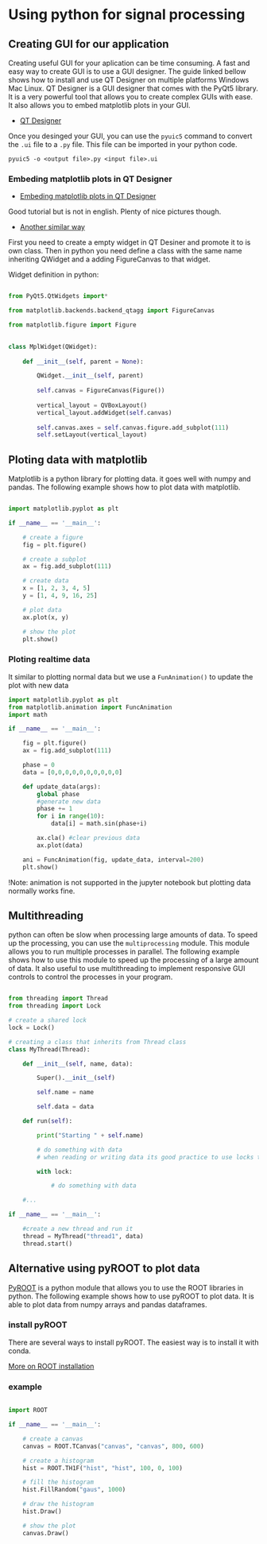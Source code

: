 # Using python for signal processing


## Creating GUI for our application

Creating useful GUI for your aplication can be time consuming. A fast and easy way to create GUI is to use a GUI designer. The guide linked bellow shows how to install and use QT Designer on multiple platforms Windows Mac Linux. QT Designer is a GUI designer that comes with the PyQt5 library. It is a very powerful tool that allows you to create complex GUIs with ease. It also allows you to embed matplotlib plots in your GUI.

- [QT Designer](https://realpython.com/qt-designer-python/#getting-started-with-qt-designer)

Once you desinged your GUI, you can use the `pyuic5` command to convert the `.ui` file to a `.py` file. This file can be imported in your python code.

```pyuic5 -o <output file>.py <input file>.ui```

### Embeding matplotlib plots in QT Designer

- [Embeding matplotlib plots in QT Designer](https://matplotlib.org/stable/gallery/user_interfaces/embedding_in_qt_sgskip.html)

Good tutorial but is not in english. Plenty of nice pictures though.
- [Another similar way](https://yapayzekalabs.blogspot.com/2018/11/pyqt5-gui-qt-designer-matplotlib.html)

First you need to create a empty widget in QT Desiner and promote it to is own class. Then in python you need define a class with the same name inheriting QWidget and a adding FigureCanvas to that widget.

Widget definition in python:

```python

from PyQt5.QtWidgets import*

from matplotlib.backends.backend_qtagg import FigureCanvas

from matplotlib.figure import Figure

    
class MplWidget(QWidget):
    
    def __init__(self, parent = None):

        QWidget.__init__(self, parent)
        
        self.canvas = FigureCanvas(Figure())
        
        vertical_layout = QVBoxLayout()
        vertical_layout.addWidget(self.canvas)
        
        self.canvas.axes = self.canvas.figure.add_subplot(111)
        self.setLayout(vertical_layout)

```

## Ploting data with matplotlib

Matplotlib is a python library for plotting data. it goes well with numpy and pandas. The following example shows how to plot data with matplotlib.

```python

import matplotlib.pyplot as plt

if __name__ == '__main__':

    # create a figure
    fig = plt.figure()

    # create a subplot
    ax = fig.add_subplot(111)

    # create data
    x = [1, 2, 3, 4, 5]
    y = [1, 4, 9, 16, 25]

    # plot data
    ax.plot(x, y)

    # show the plot
    plt.show()

```
### Ploting realtime data

It similar to plotting normal data but we use a `FunAnimation()` to update the plot with new data

```python
import matplotlib.pyplot as plt
from matplotlib.animation import FuncAnimation
import math

if __name__ == '__main__':

    fig = plt.figure()
    ax = fig.add_subplot(111)

    phase = 0
    data = [0,0,0,0,0,0,0,0,0,0]

    def update_data(args):
        global phase
        #generate new data
        phase += 1
        for i in range(10):
            data[i] = math.sin(phase+i)

        ax.cla() #clear previous data
        ax.plot(data)

    ani = FuncAnimation(fig, update_data, interval=200)
    plt.show()
```

!Note: animation is not supported in the jupyter notebook but plotting data normally works fine.

## Multithreading

python can often be slow when processing large amounts of data. To speed up the processing, you can use the `multiprocessing` module. This module allows you to run multiple processes in parallel. The following example shows how to use this module to speed up the processing of a large amount of data. It also useful to use multithreading to implement responsive GUI controls to control the processes in your program.

```python

from threading import Thread
from threading import Lock

# create a shared lock
lock = Lock()

# creating a class that inherits from Thread class
class MyThread(Thread):

    def __init__(self, name, data):

        Super().__init__(self)

        self.name = name

        self.data = data

    def run(self):

        print("Starting " + self.name)

        # do something with data
        # when reading or writing data its good practice to use locks to prevent data corruption when entering and exiting the critical section

        with lock:

            # do something with data

    #...

if __name__ == '__main__':

    #create a new thread and run it
    thread = MyThread("thread1", data)
    thread.start()

```

## Alternative using pyROOT to plot data

[PyROOT](https://root.cern/manual/python/) is a python module that allows you to use the ROOT libraries in python. The following example shows how to use pyROOT to plot data. It is able to plot data from numpy arrays and pandas dataframes.

### install pyROOT

There are several ways to install pyROOT. The easiest way is to install it with conda.

[More on ROOT installation](https://root.cern/install/)

### example

```python

import ROOT

if __name__ == '__main__':

    # create a canvas
    canvas = ROOT.TCanvas("canvas", "canvas", 800, 600)

    # create a histogram
    hist = ROOT.TH1F("hist", "hist", 100, 0, 100)

    # fill the histogram
    hist.FillRandom("gaus", 1000)

    # draw the histogram
    hist.Draw()

    # show the plot
    canvas.Draw()

```